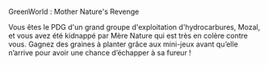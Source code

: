 GreenWorld : Mother Nature's Revenge 

Vous êtes le PDG d'un grand groupe d'exploitation d'hydrocarbures, Mozal, et vous avez été kidnappé par Mère Nature qui est très en colère contre vous.
Gagnez des graines à planter grâce aux mini-jeux avant qu’elle n’arrive pour avoir une chance d’échapper à sa fureur !
